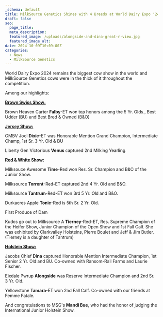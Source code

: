 ```yaml
---
_schema: default
title: MilkSource Genetics Shines with 4 Breeds at World Dairy Expo '24
draft: false
seo:
  page_title:
  meta_description:
  featured_image: /uploads/alongside-and-dina-great-r-view.jpg
  featured_image_alt:
date: 2024-10-09T10:09:00Z
categories:
  - News
  - MilkSource Genetics
---
```

World Dairy Expo 2024 remains the biggest cow show in the world and MilkSource Genetics cows were in the thick of it throughout the competition.

Among our highlights:

**<u>Brown Swiss Show:</u>**

Brown Heaven Carter **Falby**\-ET won top honors among the 5 Yr. Olds., Best Udder (BU) and Best Bred & Owned (B&O)

**<u>Jersey Show:</u>**

GMBV Joel **Dixie**\-ET was Honorable Mention Grand Champion, Intermediate Champ, 1st Sr. 3 Yr. Old & BU

Liberty Gen Victorious **Venus** captured 2nd Milking Yearling.

**<u>Red &amp; White Show:</u>**

Milksouce Awesome **Time**\-Red won Res. Sr. Champion and B&O of the Junior Show.

Milksource **Torrent**\-Red-ET captured 2nd 4 Yr. Old and B&O.

Milksource **Tantrum**\-Red-ET won 3rd 5 Yr. Old and B&O.

Durkacres Apple **Tonic**\-Red is 5th Sr. 2 Yr. Old.

First Produce of Dam

Kudos go out to Milksource A **Tierney**\-Red-ET, Res. Supreme Champion of the Heifer Show, Junior Champion of the Open Show and 1st Fall Calf. She was exhibited by Clarkvalley Holsteins, Pierre Boulet and Jeff & Jim Butler. (Tierney is a daughter of Tantrum)

**<u>Holstein Show:</u>**

Jacobs Chief **Dina** captured Honorable Mention Intermediate Champion, 1st Senior 2 Yr. Old and BU. Co-owned with Ransom-Rail Farms and Laurie Fischer.

Eixdale Pwrup **Alongside** was Reserve Intermediate Champion and 2nd Sr. 3 Yr. Old.

Yellowstone **Tamara**\-ET won 2nd Fall Calf. Co-owned with our friends at Femme Fatale.

And congratulations to MSG's **Mandi Bue**, who had the honor of judging the International Junior Holstein Show.

&nbsp;